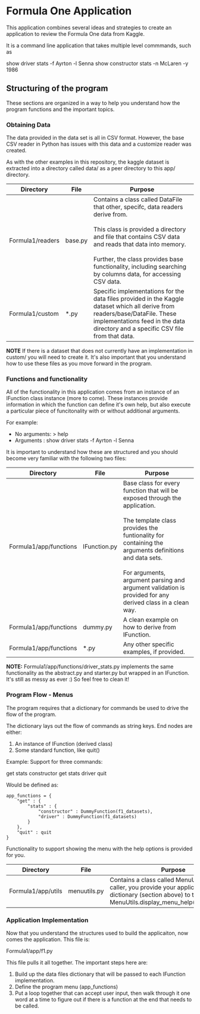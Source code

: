 # Formula One Application
This application combines several ideas and strategies to create an application to review the Formula One data from Kaggle. 

It is a command line application that takes multiple level commmands, such as 

show driver stats -f Ayrton -l Senna
show constructor stats -n McLaren -y 1986

## Structuring of the program
These sections are organized in a way to help you understand how the program functions and the important topics.

### Obtaining Data
The data provided in the data set is all in CSV format. However, the base CSV reader in Python has issues with this data and a customize reader was created.  

As with the other examples in this repository, the kaggle dataset is extracted into a directory called data/ as a peer directory to this app/ directory.

|Directory|File|Purpose|
|---------|----|-------|
|Formula1/readers|base.py|Contains a class called DataFile that other, specifc, data readers derive from.<br><br>This class is provided a directory and file that contains CSV data and reads that data into memory.<br><br>Further, the class provides base functionality, including searching by columns data, for accessing CSV data.|
|Formula1/custom|*.py|Specific implementations for the data files provided in the Kaggle dataset which all derive from readers/base/DataFile. These implementations feed in the data directory and a specific CSV file from that data.|

<b>NOTE</b> If there is a dataset that does not currently have an implementation in custom/ you will need to create it. It's also important that you understand how to use these files as you move forward in the program. 

### Functions and functionality
All of the functionality in this application comes from an instance of an IFunction class instance (more to come). These instances provide information in which the function can define it's own help, but also execute a particular piece of funcitonality with or without additional arguments. 

For example:
- No arguments: > help
- Arguments : show driver stats -f Ayrton -l Senna

It is important to understand how these are structured and you should become very familiar with the following two files:

|Directory|File|Purpose|
|---------|----|-------|
|Formula1/app/functions|IFunction.py|Base class for every function that will be exposed through the application.<br><br>The template class provides the funtionality for containing the arguments definitions and data sets.<br><br>For arguments, argument parsing and argument validation is provided for any derived class in a clean way.| 
|Formula1/app/functions|dummy.py|A clean example on how to derive from IFunction.|
|Formula1/app/functions|*.py|Any other specific examples, if provided.|

<b>NOTE:</b> Formula1/app/functions/driver_stats.py implements the same functionality as the abstract.py and starter.py but wrapped in an IFunction. It's still as messy as ever :) So feel free to clean it!

### Program Flow - Menus
The program requires that a dictionary for commands be used to drive the flow of the program. 

The dictionary lays out the flow of commands as string keys. End nodes are either:
1. An instance of IFunction (derived class)
2. Some standard function, like quit()

Example:
Support for three commands:

get stats constructor
get stats driver
quit

Would be defined as:

```
app_functions = {
    "get" : {
        "stats" : {
            "constructor" : DummyFunction(f1_datasets),
            "driver" : DummyFunction(f1_datasets)
        }
    },
    "quit" : quit
}
```
Functionality to support showing the menu with the help options is provided for you. 

|Directory|File|Purpose|
|---------|----|-------|
|Formula1/app/utils|menuutils.py|Contains a class called MenuUtils. As a caller, you provide your application dictionary (section above) to the static call MenuUtils.display_menu_help(app_functions)|

### Application Implementation
Now that you understand the structures used to build the applicaiton, now comes the application. This file is:

Formula1/app/f1.py

This file pulls it all together. The important steps here are:

1. Build up the data files dictionary that will be passed to each IFunction implementation. 
2. Define the program menu (app_functions)
3. Put a loop together that can accept user input, then walk through it one word at a time to figure out if there is a function at the end that needs to be called. 
